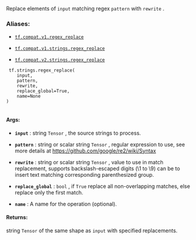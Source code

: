 Replace elements of  `input`  matching regex  `pattern`  with  `rewrite` .



### Aliases:

- [ `tf.compat.v1.regex_replace` ](/api_docs/python/tf/strings/regex_replace)

- [ `tf.compat.v1.strings.regex_replace` ](/api_docs/python/tf/strings/regex_replace)

- [ `tf.compat.v2.strings.regex_replace` ](/api_docs/python/tf/strings/regex_replace)



```
 tf.strings.regex_replace(
    input,
    pattern,
    rewrite,
    replace_global=True,
    name=None
)
 
```



#### Args:

- **`input`** : string  `Tensor` , the source strings to process.

- **`pattern`** : string or scalar string  `Tensor` , regular expression to use,
see more details at https://github.com/google/re2/wiki/Syntax

- **`rewrite`** : string or scalar string  `Tensor` , value to use in match
replacement, supports backslash-escaped digits (\1 to \9) can be to insert
text matching corresponding parenthesized group.

- **`replace_global`** :  `bool` , if  `True`  replace all non-overlapping matches,
else replace only the first match.

- **`name`** : A name for the operation (optional).



#### Returns:
string  `Tensor`  of the same shape as  `input`  with specified replacements.

